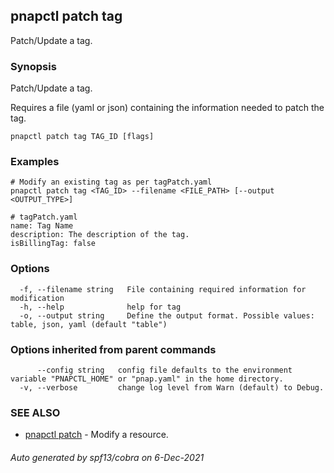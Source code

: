 ## pnapctl patch tag

Patch/Update a tag.

### Synopsis

Patch/Update a tag.

Requires a file (yaml or json) containing the information needed to patch the tag.

```
pnapctl patch tag TAG_ID [flags]
```

### Examples

```
# Modify an existing tag as per tagPatch.yaml
pnapctl patch tag <TAG_ID> --filename <FILE_PATH> [--output <OUTPUT_TYPE>]

# tagPatch.yaml
name: Tag Name
description: The description of the tag.
isBillingTag: false
```

### Options

```
  -f, --filename string   File containing required information for modification
  -h, --help              help for tag
  -o, --output string     Define the output format. Possible values: table, json, yaml (default "table")
```

### Options inherited from parent commands

```
      --config string   config file defaults to the environment variable "PNAPCTL_HOME" or "pnap.yaml" in the home directory.
  -v, --verbose         change log level from Warn (default) to Debug.
```

### SEE ALSO

* [pnapctl patch](pnapctl_patch.md)	 - Modify a resource.

###### Auto generated by spf13/cobra on 6-Dec-2021
